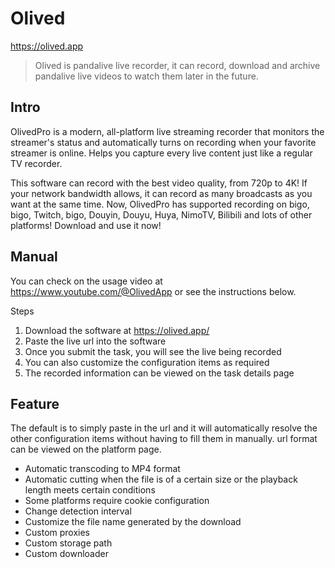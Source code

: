 # Olived

https://olived.app

> Olived is pandalive live recorder, it can record, download and archive pandalive live videos to watch them later in the future.

## Intro

OlivedPro is a modern, all-platform live streaming recorder that monitors the streamer's status and automatically turns on recording when your favorite streamer is online. Helps you capture every live content just like a regular TV recorder.

This software can record with the best video quality, from 720p to 4K! If your network bandwidth allows, it can record as many broadcasts as you want at the same time. Now, OlivedPro has supported recording on bigo, bigo, Twitch, bigo, Douyin, Douyu, Huya, NimoTV, Bilibili and lots of other platforms! Download and use it now!


## Manual

You can check on the usage video at https://www.youtube.com/@OlivedApp or see the instructions below.

Steps​
1. Download the software at https://olived.app/
2. Paste the live url into the software
3. Once you submit the task, you will see the live being recorded
4. You can also customize the configuration items as required
5. The recorded information can be viewed on the task details page

## Feature

The default is to simply paste in the url and it will automatically resolve the other configuration items without having to fill them in manually. url format can be viewed on the platform page.

* Automatic transcoding to MP4 format
* Automatic cutting when the file is of a certain size or the playback length meets certain conditions
* Some platforms require cookie configuration
* Change detection interval
* Customize the file name generated by the download
* Custom proxies
* Custom storage path
* Custom downloader
